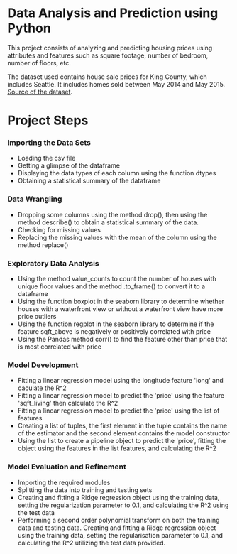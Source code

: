 
# Data Analysis and Prediction using Python

This project consists of analyzing and predicting housing prices using attributes and features such as square footage, number of bedroom, number of floors, etc. 

The dataset used contains house sale prices for King County, which includes Seattle. It includes homes sold between May 2014 and May 2015.
[Source of the dataset](https://www.kaggle.com/harlfoxem/housesalesprediction?utm_medium=Exinfluencer&utm_source=Exinfluencer&utm_content=000026UJ&utm_term=10006555&utm_id=NA-SkillsNetwork-wwwcourseraorg-SkillsNetworkCoursesIBMDeveloperSkillsNetworkDA0101ENSkillsNetwork20235326-2022-01-01).

# Project Steps

### Importing the Data Sets
- Loading the csv file
- Getting a glimpse of the dataframe
- Displaying the data types of each column using the function dtypes
- Obtaining a statistical summary of the dataframe

### Data Wrangling
- Dropping some columns using the method drop(), then using the method describe() to obtain a statistical summary of the data.
- Checking for missing values
- Replacing the missing values with the mean of the column using the method replace()

### Exploratory Data Analysis
- Using the method value_counts to count the number of houses with unique floor values and the method .to_frame() to convert it to a dataframe
- Using the function boxplot in the seaborn library to determine whether houses with a waterfront view or without a waterfront view have more price outliers
- Using the function regplot in the seaborn library to determine if the feature sqft_above is negatively or positively correlated with price
- Using the Pandas method corr() to find the feature other than price that is most correlated with price

### Model Development
- Fitting a linear regression model using the longitude feature 'long' and caculate the R^2
- Fitting a linear regression model to predict the 'price' using the feature 'sqft_living' then calculate the R^2
- Fitting a linear regression model to predict the 'price' using the list of features
- Creating a list of tuples, the first element in the tuple contains the name of the estimator and the second element contains the model constructor
- Using the list to create a pipeline object to predict the 'price', fitting the object using the features in the list features, and calculating the R^2

### Model Evaluation and Refinement
- Importing the required modules
- Splitting the data into training and testing sets
- Creating and fitting a Ridge regression object using the training data, setting the regularization parameter to 0.1, and calculating the R^2 using the test data
- Performing a second order polynomial transform on both the training data and testing data. Creating and fitting a Ridge regression object using the training data, setting the regularisation parameter to 0.1, and calculating the R^2 utilizing the test data provided.


